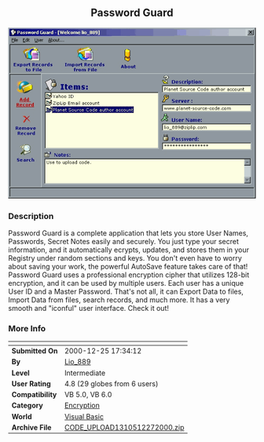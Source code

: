 ﻿<div align="center">

## Password Guard

<img src="PIC200111152314986.gif">
</div>

### Description

Password Guard is a complete application that lets you store User Names, Passwords, Secret Notes easily and securely. You just type your secret information, and it automatically ecrypts, updates, and stores them in your Registry under random sections and keys. You don't even have to worry about saving your work, the powerful AutoSave feature takes care of that! Password Guard uses a professional encryption cipher that utilizes 128-bit encryption, and it can be used by multiple users. Each user has a unique User ID and a Master Password. That's not all, it can Export Data to files, Import Data from files, search records, and much more. It has a very smooth and "iconful" user interface. Check it out!
 
### More Info
 


<span>             |<span>
---                |---
**Submitted On**   |2000-12-25 17:34:12
**By**             |[Lio\_889](https://github.com/Planet-Source-Code/PSCIndex/blob/master/ByAuthor/lio-889.md)
**Level**          |Intermediate
**User Rating**    |4.8 (29 globes from 6 users)
**Compatibility**  |VB 5\.0, VB 6\.0
**Category**       |[Encryption](https://github.com/Planet-Source-Code/PSCIndex/blob/master/ByCategory/encryption__1-48.md)
**World**          |[Visual Basic](https://github.com/Planet-Source-Code/PSCIndex/blob/master/ByWorld/visual-basic.md)
**Archive File**   |[CODE\_UPLOAD1310512272000\.zip](https://github.com/Planet-Source-Code/lio-889-password-guard__1-11617/archive/master.zip)








